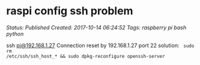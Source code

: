 # raspi config ssh problem

_Status: Published_
_Created: 2017-10-14 06:24:52_
_Tags: raspberry pi bash python_

ssh pi@192.168.1.27
Connection reset by 192.168.1.27 port 22
solution:
<code>
sudo rm /etc/ssh/ssh_host_* && sudo dpkg-reconfigure openssh-server
</code>